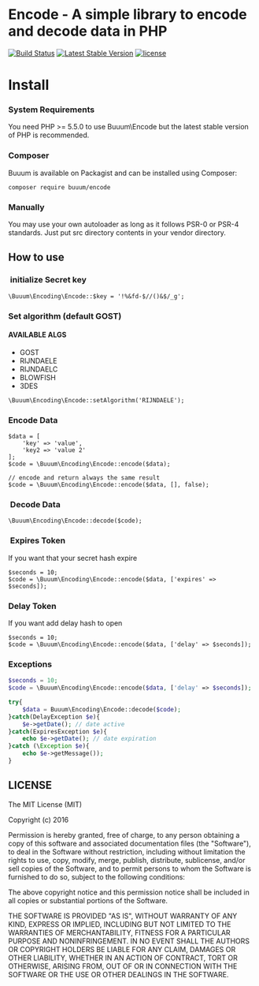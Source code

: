 Encode - A simple library to encode and decode data in PHP
==========================================================

[![Build Status](https://travis-ci.org/buuum/Encode.svg?branch=master)](https://travis-ci.org/buuum/Encode)
[![Latest Stable Version](https://poser.pugx.org/buuum/encode/v/stable)](https://packagist.org/packages/buuum/encode)
[![license](https://img.shields.io/github/license/mashape/apistatus.svg?maxAge=2592000)](#license)
# Install

### System Requirements

You need PHP >= 5.5.0 to use Buuum\Encode but the latest stable version of PHP is recommended.

### Composer

Buuum is available on Packagist and can be installed using Composer:

```
composer require buuum/encode
```

### Manually

You may use your own autoloader as long as it follows PSR-0 or PSR-4 standards. Just put src directory contents in your vendor directory.


## How to use

###  initialize Secret key

```
\Buuum\Encoding\Encode::$key = '!%&fd-$//()&$/_g';
```

### Set algorithm (default GOST)

#### AVAILABLE ALGS
* GOST
* RIJNDAELE
* RIJNDAELC
* BLOWFISH
* 3DES

```
\Buuum\Encoding\Encode::setAlgorithm('RIJNDAELE');
```

### Encode Data
```
$data = [
    'key' => 'value',
    'key2 => 'value 2'
];
$code = \Buuum\Encoding\Encode::encode($data);

// encode and return always the same result
$code = \Buuum\Encoding\Encode::encode($data, [], false);

```

###  Decode Data

```
\Buuum\Encoding\Encode::decode($code);
```

###  Expires Token
If you want that your secret hash expire 
```
$seconds = 10;
$code = \Buuum\Encoding\Encode::encode($data, ['expires' => $seconds]);
```

### Delay Token
If you want add delay hash to open
```
$seconds = 10;
$code = \Buuum\Encoding\Encode::encode($data, ['delay' => $seconds]);
```

### Exceptions
```php
$seconds = 10;
$code = \Buuum\Encoding\Encode::encode($data, ['delay' => $seconds]);

try{
    $data = Buuum\Encoding\Encode::decode($code);
}catch(DelayException $e){
    $e->getDate(); // date active
}catch(ExpiresException $e){
    echo $e->getDate(); // date expiration
}catch (\Exception $e){
    echo $e->getMessage());
}
```


## LICENSE

The MIT License (MIT)

Copyright (c) 2016

Permission is hereby granted, free of charge, to any person obtaining a copy of this software and associated documentation files (the "Software"), to deal in the Software without restriction, including without limitation the rights to use, copy, modify, merge, publish, distribute, sublicense, and/or sell copies of the Software, and to permit persons to whom the Software is furnished to do so, subject to the following conditions:

The above copyright notice and this permission notice shall be included in all copies or substantial portions of the Software.

THE SOFTWARE IS PROVIDED "AS IS", WITHOUT WARRANTY OF ANY KIND, EXPRESS OR IMPLIED, INCLUDING BUT NOT LIMITED TO THE WARRANTIES OF MERCHANTABILITY, FITNESS FOR A PARTICULAR PURPOSE AND NONINFRINGEMENT. IN NO EVENT SHALL THE AUTHORS OR COPYRIGHT HOLDERS BE LIABLE FOR ANY CLAIM, DAMAGES OR OTHER LIABILITY, WHETHER IN AN ACTION OF CONTRACT, TORT OR OTHERWISE, ARISING FROM, OUT OF OR IN CONNECTION WITH THE SOFTWARE OR THE USE OR OTHER DEALINGS IN THE SOFTWARE.
